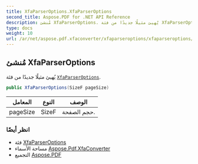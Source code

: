 ```yaml
---
title: XfaParserOptions.XfaParserOptions
second_title: Aspose.PDF for .NET API Reference
description: مُنشئ XfaParserOptions. يُهيئ مثيلًا جديدًا من فئة XfaParserOptions
type: docs
weight: 10
url: /ar/net/aspose.pdf.xfaconverter/xfaparseroptions/xfaparseroptions/
---
```

## مُنشئ XfaParserOptions

يُهيئ مثيلًا جديدًا من فئة [`XfaParserOptions`](../).

```csharp
public XfaParserOptions(SizeF pageSize)
```

| المعامل | النوع | الوصف |
| --- | --- | --- |
| pageSize | SizeF | حجم الصفحة. |

### انظر أيضًا

* فئة [XfaParserOptions](../)
* مساحة الأسماء [Aspose.Pdf.XfaConverter](../../../aspose.pdf.xfaconverter/)
* التجميع [Aspose.PDF](../../../)